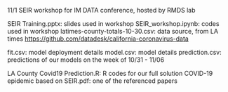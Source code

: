 11/1 SEIR workshop for IM DATA conference, hosted by RMDS lab

SEIR Training.pptx: slides used in workshop
SEIR_workshop.ipynb: codes used in workshop
latimes-county-totals-10-30.csv: data source, from LA times https://github.com/datadesk/california-coronavirus-data

fit.csv: model deployment details
model.csv: model details
prediction.csv: predictions of our models on the week of 10/31 - 11/06


LA County Covid19 Prediction.R: R codes for our full solution
COVID-19 epidemic based on SEIR.pdf: one of the referenced papers
